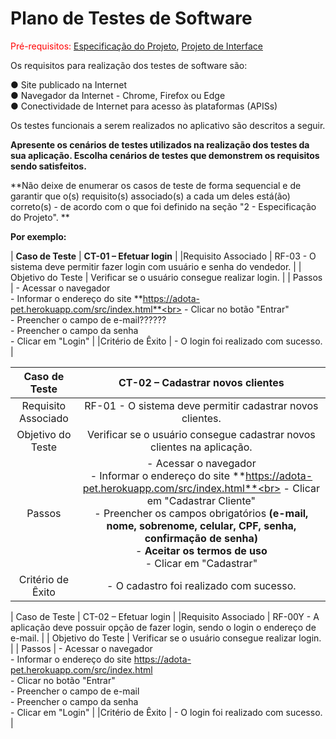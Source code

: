 # Plano de Testes de Software

<span style="color:red">Pré-requisitos: <a href="2-Especificação do Projeto.md"> Especificação do Projeto</a></span>, <a href="3-Projeto de Interface.md"> Projeto de Interface</a>

Os requisitos para realização dos testes de software são:     

●	Site publicado na Internet   
●	Navegador da Internet - Chrome, Firefox ou Edge   
●	Conectividade de Internet para acesso às plataformas (APISs)  

Os testes funcionais a serem realizados no aplicativo são descritos a seguir.


**Apresente os cenários de testes utilizados na realização dos testes da sua aplicação. Escolha cenários de testes que demonstrem os requisitos sendo satisfeitos.**

**Não deixe de enumerar os casos de teste de forma sequencial e de garantir que o(s) requisito(s) associado(s) a cada um deles está(ão) correto(s) - de acordo com o que foi definido na seção "2 - Especificação do Projeto". **

**Por exemplo:**

| **Caso de Teste** 	| **CT-01 – Efetuar login**	|
|Requisito Associado | RF-03	- O sistema deve permitir fazer login com usuário e senha do vendedor. |
| Objetivo do Teste 	| Verificar se o usuário consegue realizar login. |
| Passos 	| - Acessar o navegador <br> - Informar o endereço do site **https://adota-pet.herokuapp.com/src/index.html**<br> - Clicar no botão "Entrar" <br> - Preencher o campo de e-mail?????? <br> - Preencher o campo da senha <br> - Clicar em "Login" |
|Critério de Êxito | - O login foi realizado com sucesso. |

 
| **Caso de Teste** 	| **CT-02 – Cadastrar novos clientes** 	|
|:---:	|:---:	|
|	Requisito Associado 	| RF-01 - O sistema deve permitir cadastrar novos clientes. |
| Objetivo do Teste 	| Verificar se o usuário consegue cadastrar novos clientes na aplicação. |
| Passos 	| - Acessar o navegador <br> - Informar o endereço do site **https://adota-pet.herokuapp.com/src/index.html**<br> - Clicar em "Cadastrar Cliente" <br> - Preencher os campos obrigatórios **(e-mail, nome, sobrenome, celular, CPF, senha, confirmação de senha)** <br> - **Aceitar os termos de uso** <br> - Clicar em "Cadastrar" |
|Critério de Êxito | - O cadastro foi realizado com sucesso. |  


| Caso de Teste 	| CT-02 – Efetuar login	|
|Requisito Associado | RF-00Y	- A aplicação deve possuir opção de fazer login, sendo o login o endereço de e-mail. |
| Objetivo do Teste 	| Verificar se o usuário consegue realizar login. |
| Passos 	| - Acessar o navegador <br> - Informar o endereço do site https://adota-pet.herokuapp.com/src/index.html<br> - Clicar no botão "Entrar" <br> - Preencher o campo de e-mail <br> - Preencher o campo da senha <br> - Clicar em "Login" |
|Critério de Êxito | - O login foi realizado com sucesso. |

 
